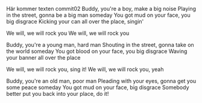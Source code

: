 Här kommer texten commit02
Buddy, you're a boy, make a big noise
Playing in the street, gonna be a big man someday
You got mud on your face, you big disgrace
Kicking your can all over the place, singin'


We will, we will rock you
We will, we will rock you



Buddy, you're a young man, hard man
Shouting in the street, gonna take on the world someday
You got blood on your face, you big disgrace
Waving your banner all over the place


We will, we will rock you, sing it!
We will, we will rock you, yeah


Buddy, you're an old man, poor man
Pleading with your eyes, gonna get you some peace someday
You got mud on your face, big disgrace
Somebody better put you back into your place, do it!